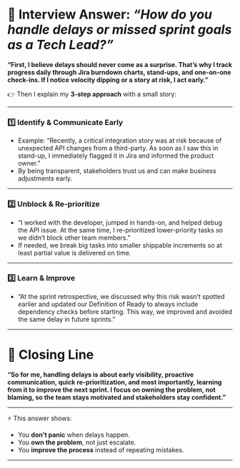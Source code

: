 # 🎯 Interview Answer: *“How do you handle delays or missed sprint goals as a Tech Lead?”*

**“First, I believe delays should never come as a surprise. That’s why I track progress daily through Jira burndown charts, stand-ups, and one-on-one check-ins. If I notice velocity dipping or a story at risk, I act early.”**

👉 Then I explain my **3-step approach** with a small story:

---

### 1️⃣ Identify & Communicate Early

* Example: “Recently, a critical integration story was at risk because of unexpected API changes from a third-party. As soon as I saw this in stand-up, I immediately flagged it in Jira and informed the product owner.”
* By being transparent, stakeholders trust us and can make business adjustments early.

---

### 2️⃣ Unblock & Re-prioritize

* “I worked with the developer, jumped in hands-on, and helped debug the API issue. At the same time, I re-prioritized lower-priority tasks so we didn’t block other team members.”
* If needed, we break big tasks into smaller shippable increments so at least partial value is delivered on time.

---

### 3️⃣ Learn & Improve

* “At the sprint retrospective, we discussed why this risk wasn’t spotted earlier and updated our Definition of Ready to always include dependency checks before starting. This way, we improved and avoided the same delay in future sprints.”

---

# 🌟 Closing Line

**“So for me, handling delays is about early visibility, proactive communication, quick re-prioritization, and most importantly, learning from it to improve the next sprint. I focus on owning the problem, not blaming, so the team stays motivated and stakeholders stay confident.”**

---

⚡ This answer shows:

* You **don’t panic** when delays happen.
* You **own the problem**, not just escalate.
* You **improve the process** instead of repeating mistakes.

---

